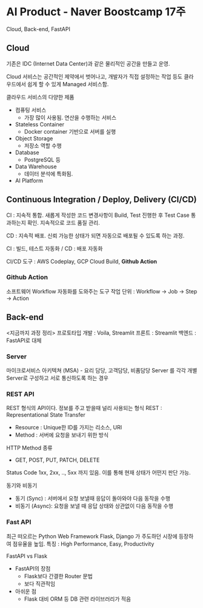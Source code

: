 # AI Product - Naver Boostcamp 17주
Cloud, Back-end, FastAPI

## Cloud
기존은 IDC (Internet Data Center)과 같은 물리적인 공간을 만들고 운영.  

Cloud 서비스는 공간적인 제약에서 벗어나고, 개발자가 직접 설정하는 작업 등도 클라우드에서 쉽게 할 수 있게 Managed 서비스함.

클라우드 서비스의 다양한 제품
- 컴퓨팅 서비스
    - 가장 많이 사용됨. 연산을 수행하는 서비스
- Stateless Container
    - Docker container 기반으로  서버를 실행
- Object Storage
    - 저장소 역할 수행
- Database
    - PostgreSQL 등
- Data Warehouse
    - 데이터 분석에 특화됨.
- AI Platform

## Continuous Integration / Deploy, Delivery (CI/CD)
CI : 지속적 통합. 새롭게 작성한 코드 변경사항이 Build, Test 진행한 후 Test Case 통과하는지 확인. 지속적으로 코드 품질 관리.

CD : 지속적 배포. 신뢰 가능한 상태가 되면 자동으로 배포될 수 있도록 하는 과정. 

CI : 빌드, 테스트 자동화  /  CD : 배포 자동화

CI/CD 도구 : AWS Codeplay, GCP Cloud Build, **Github Action** 

### Github Action
소프트웨어 Workflow 자동화를 도와주는 도구
작업 단위 : Workflow -> Job -> Step -> Action


## Back-end

<지금까지 과정 정리>
프로토타입 개발 : Voila, Streamlit
프론트 : Streamlit
백엔드 : FastAPI로 대체

### Server
마이크로서비스 아키텍쳐 (MSA) - 요리 담당, 고객담당, 비품담당 Server 를 각각 개별 Server로 구성하고 서로 통신하도록 하는 경우

### REST API
REST 형식의 API이다. 정보를 주고 받을때 널리 사용되는 형식
REST : Representational State Transfer
- Resource : Unique한 ID를 가지는 리소스, URI
- Method : 서버에 요청을 보내기 위한 방식

HTTP Method 종류
- GET, POST, PUT, PATCH, DELETE

Status Code
1xx, 2xx, .., 5xx 까지 있음. 이를 통해 현재 상태가 어떤지 판단 가능.

동기와 비동기
- 동기 (Sync) : 서버에서 요청 보낼때 응답이 돌아와야 다음 동작을 수행
- 비동기 (Async): 요청을 보낼 때 응답 상태와 상관없이 다음 동작을 수행

### Fast API
최근 떠오르는 Python Web Framework
Flask, Django 가 주도하던 시장에 등장하여 점유율을 높임.
특징 : High Performance, Easy, Productivity

FastAPI vs Flask
- FastAPI의 장점
    - Flask보다 간결한 Router 문법
    - 보다 직관적임
- 아쉬운 점
    - Flask 대비 ORM 등 DB 관련 라이브러리가 적음